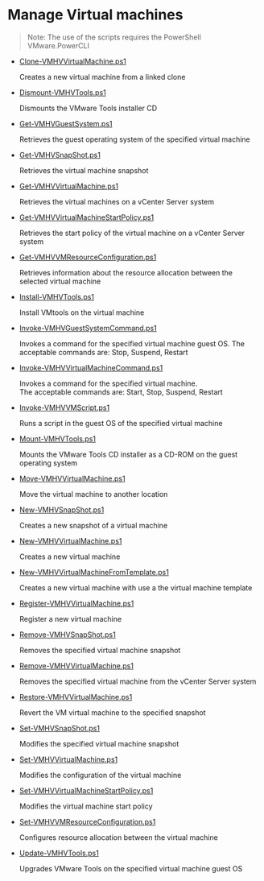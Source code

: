 # Manage Virtual machines

> Note: The use of the scripts requires the PowerShell VMware.PowerCLI

+ [Clone-VMHVVirtualMachine.ps1](./Clone-VMHVVirtualMachine.ps1)

  Creates a new virtual machine from a linked clone

+ [Dismount-VMHVTools.ps1](./Dismount-VMHVTools.ps1)

  Dismounts the VMware Tools installer CD

+ [Get-VMHVGuestSystem.ps1](./Get-VMHVGuestSystem.ps1)

  Retrieves the guest operating system of the specified virtual machine

+ [Get-VMHVSnapShot.ps1](./Get-VMHVSnapShot.ps1)

  Retrieves the virtual machine snapshot

+ [Get-VMHVVirtualMachine.ps1](./Get-VMHVVirtualMachine.ps1)

  Retrieves the virtual machines on a vCenter Server system

+ [Get-VMHVVirtualMachineStartPolicy.ps1](./Get-VMHVVirtualMachineStartPolicy.ps1)

  Retrieves the start policy of the virtual machine on a vCenter Server system

+ [Get-VMHVVMResourceConfiguration.ps1](./Get-VMHVVMResourceConfiguration.ps1)

  Retrieves information about the resource allocation between the selected virtual machine

+ [Install-VMHVTools.ps1](./Install-VMHVTools.ps1)

  Install VMtools on the virtual machine

+ [Invoke-VMHVGuestSystemCommand.ps1](./Invoke-VMHVGuestSystemCommand.ps1)

  Invokes a command for the specified virtual machine guest OS. 
  The acceptable commands are: Stop, Suspend, Restart

+ [Invoke-VMHVVirtualMachineCommand.ps1](./Invoke-VMHVVirtualMachineCommand.ps1)

  Invokes a command for the specified virtual machine.<br>
  The acceptable commands are: Start, Stop, Suspend, Restart

+ [Invoke-VMHVVMScript.ps1](./Invoke-VMHVVMScript.ps1)

  Runs a script in the guest OS of the specified virtual machine

+ [Mount-VMHVTools.ps1](./Mount-VMHVTools.ps1)

  Mounts the VMware Tools CD installer as a CD-ROM on the guest operating system

+ [Move-VMHVVirtualMachine.ps1](./Move-VMHVVirtualMachine.ps1)

  Move the virtual machine to another location

+ [New-VMHVSnapShot.ps1](./New-VMHVSnapShot.ps1)
  
  Creates a new snapshot of a virtual machine

+ [New-VMHVVirtualMachine.ps1](./New-VMHVVirtualMachine.ps1)
  
  Creates a new virtual machine

+ [New-VMHVVirtualMachineFromTemplate.ps1](./New-VMHVVirtualMachineFromTemplate.ps1)
  
  Creates a new virtual machine with use a the virtual machine template

+ [Register-VMHVVirtualMachine.ps1](./Register-VMHVVirtualMachine.ps1)
  
  Register a new virtual machine

+ [Remove-VMHVSnapShot.ps1](./Remove-VMHVSnapShot.ps1)

  Removes the specified virtual machine snapshot

+ [Remove-VMHVVirtualMachine.ps1](./Remove-VMHVVirtualMachine.ps1)

  Removes the specified virtual machine from the vCenter Server system

+ [Restore-VMHVVirtualMachine.ps1](./Restore-VMHVVirtualMachine.ps1)

  Revert the VM virtual machine to the specified snapshot

+ [Set-VMHVSnapShot.ps1](./Set-VMHVSnapShot.ps1)

  Modifies the specified virtual machine snapshot

+ [Set-VMHVVirtualMachine.ps1](./Set-VMHVVirtualMachine.ps1)
  
  Modifies the configuration of the virtual machine

+ [Set-VMHVVirtualMachineStartPolicy.ps1](./Set-VMHVVirtualMachineStartPolicy.ps1)

  Modifies the virtual machine start policy

+ [Set-VMHVVMResourceConfiguration.ps1](./Set-VMHVVMResourceConfiguration.ps1)

  Configures resource allocation between the virtual machine

+ [Update-VMHVTools.ps1](./Update-VMHVTools.ps1)

  Upgrades VMware Tools on the specified virtual machine guest OS
